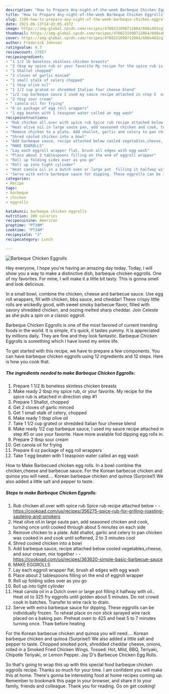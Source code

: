 ```yaml
---
description: "How to Prepare Any-night-of-the-week Barbeque Chicken Eggrolls"
title: "How to Prepare Any-night-of-the-week Barbeque Chicken Eggrolls"
slug: 1108-how-to-prepare-any-night-of-the-week-barbeque-chicken-eggrolls
date: 2021-06-13T14:43:05.437Z
image: https://img-global.cpcdn.com/recipes/4760231098712064/680x482cq70/barbeque-chicken-eggrolls-recipe-main-photo.jpg
thumbnail: https://img-global.cpcdn.com/recipes/4760231098712064/680x482cq70/barbeque-chicken-eggrolls-recipe-main-photo.jpg
cover: https://img-global.cpcdn.com/recipes/4760231098712064/680x482cq70/barbeque-chicken-eggrolls-recipe-main-photo.jpg
author: Frederick Johnson
ratingvalue: 4.7
reviewcount: 27857
recipeingredient:
- "1 1/2 lb boneless skinless chicken breasts"
- "2 tbsp my spice rub or your favorite My recipe for the spice rub is attached in direction step 1"
- "1 Shallot chopped"
- "2 cloves of garlic minced"
- "1 small stalk of celery chopped"
- "1 tbsp olive oil"
- "1 1/2 cup grated or shredded Italian four cheese blend"
- "1/2 cup barbeque sauce I used my sauce recipe attached in step 5  or use your favorite Have more avalable fod dipping egg rolls in"
- "2 tbsp sour cream"
- " canola oil for frying"
- "6 oz package of egg roll wrappers"
- "1 egg beaten with 1 teaspoon water called an egg wash"
recipeinstructions:
- "Rub chicken all.over with spice rub Spice rub recipe attached below  https://cookpad.com/us/recipes/356275-spice-rub-for-grilling-roasting-sauteing-and-smokers"
- "Heat olive oil.in large saute pan, add seasoned chicken and cook, turning once until cooked through about 5 minutes on each side"
- "Remove chicken to a plate. Add shallot, garlic and celery to pan chicken was cooked in and cook until softened,  2 to 3 minutes cool"
- "Shred cooled chicken into a bowl"
- "Add barbeque sauce, recipe attached below cooled vegetables,cheese, and sour cream, mix together  https://cookpad.com/us/recipes/363620-simple-basic-barbecue-sauce"
- "MAKE EGGROLLS"
- "Lay each eggroll wrapper flat, brush all edges with egg wash"
- "Place about 2 tablespoons filling on the end of eggroll wrapper"
- "Roll up folding sides over as you go"
- "Roll up into tight cylinder"
- "Heat canola oil in a Dutch oven or large pot  filling it halfway with oil..  Heat oil to 325 fry eggrolls until golden about 5 minutes. Do not crowd  cook in batches. Transfer to wire rack to drain."
- "Serve with extra barbeque sauce for dipping. These eggrolls can be individually frozen. To reheat place on non stick sprayed wire rack placed on a baking pan. Preheat oven to 425  and heat 5 to 7 minutes turning once. Thaw before heating"
categories:
- Recipe
tags:
- barbeque
- chicken
- eggrolls

katakunci: barbeque chicken eggrolls 
nutrition: 289 calories
recipecuisine: American
preptime: "PT30M"
cooktime: "PT34M"
recipeyield: "3"
recipecategory: Lunch

---
```



![Barbeque Chicken Eggrolls](https://img-global.cpcdn.com/recipes/4760231098712064/680x482cq70/barbeque-chicken-eggrolls-recipe-main-photo.jpg)

Hey everyone, I hope you're having an amazing day today. Today, I will show you a way to make a distinctive dish, barbeque chicken eggrolls. One of my favorites. For mine, I will make it a little bit tasty. This is gonna smell and look delicious.

In a small bowl, combine the chicken, cheese and barbecue sauce. Use egg roll wrappers, fill with chicken, bbq sauce, and cheddar! These crispy little rolls are wickedly good, with sweet smoky barbecue flavor, filled with savory shredded chicken, and oozing melted sharp cheddar. Join Celeste as she puts a spin on a classic eggroll.

Barbeque Chicken Eggrolls is one of the most favored of current trending foods in the world. It is simple, it's quick, it tastes yummy. It is appreciated by millions daily. They are fine and they look fantastic. Barbeque Chicken Eggrolls is something which I have loved my entire life.


To get started with this recipe, we have to prepare a few components. You can have barbeque chicken eggrolls using 12 ingredients and 12 steps. Here is how you cook that.

<!--inarticleads1-->

##### The ingredients needed to make Barbeque Chicken Eggrolls:

1. Prepare 1 1/2 lb boneless skinless chicken breasts
1. Make ready 2 tbsp my spice rub, or your favorite. My recipe for the spice rub is attached in direction step #1
1. Prepare 1 Shallot, chopped
1. Get 2 cloves of garlic minced
1. Get 1 small stalk of celery, chopped
1. Make ready 1 tbsp olive oil
1. Take 1 1/2 cup grated or shredded Italian four cheese blend
1. Make ready 1/2 cup barbeque sauce, I used my sauce recipe attached in step #5  or use your favorite. Have more avalable fod dipping egg rolls in.
1. Prepare 2 tbsp sour cream
1. Get  canola oil for frying
1. Prepare 6 oz package of egg roll wrappers
1. Take 1 egg beaten with 1 teaspoon water called an egg wash


How to Make Barbecued chicken egg rolls. In a bowl combine the chicken,cheese and barbecue sauce. For the Korean barbecue chicken and quinoa you will need…. Korean barbeque chicken and quinoa (Surprise!) We also added a little salt and pepper to taste. 

<!--inarticleads2-->

##### Steps to make Barbeque Chicken Eggrolls:

1. Rub chicken all.over with spice rub Spice rub recipe attached below -  - https://cookpad.com/us/recipes/356275-spice-rub-for-grilling-roasting-sauteing-and-smokers
1. Heat olive oil.in large saute pan, add seasoned chicken and cook, turning once until cooked through about 5 minutes on each side
1. Remove chicken to a plate. Add shallot, garlic and celery to pan chicken was cooked in and cook until softened,  2 to 3 minutes cool
1. Shred cooled chicken into a bowl
1. Add barbeque sauce, recipe attached below cooled vegetables,cheese, and sour cream, mix together -  - https://cookpad.com/us/recipes/363620-simple-basic-barbecue-sauce
1. MAKE EGGROLLS
1. Lay each eggroll wrapper flat, brush all edges with egg wash
1. Place about 2 tablespoons filling on the end of eggroll wrapper
1. Roll up folding sides over as you go
1. Roll up into tight cylinder
1. Heat canola oil in a Dutch oven or large pot  filling it halfway with oil..  Heat oil to 325 fry eggrolls until golden about 5 minutes. Do not crowd  cook in batches. Transfer to wire rack to drain.
1. Serve with extra barbeque sauce for dipping. These eggrolls can be individually frozen. To reheat place on non stick sprayed wire rack placed on a baking pan. Preheat oven to 425  and heat 5 to 7 minutes turning once. Thaw before heating


For the Korean barbecue chicken and quinoa you will need…. Korean barbeque chicken and quinoa (Surprise!) We also added a little salt and pepper to taste. Chopped smoked pork, shredded cheddar cheese, onions, rolled in a Smoked Fried Chicken Wings. Tossed: Hot, Mild, BBQ, Teriyaki, Chipotle Teriyaki, or Lemon Pepper. Jay D&#39;s Barbecue Chicken Egg Rolls. 

So that's going to wrap this up with this special food barbeque chicken eggrolls recipe. Thanks so much for your time. I am confident you will make this at home. There's gonna be interesting food at home recipes coming up. Remember to bookmark this page in your browser, and share it to your family, friends and colleague. Thank you for reading. Go on get cooking!
